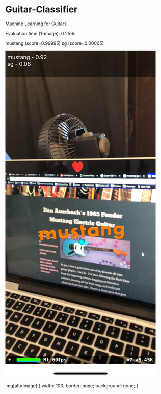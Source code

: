 # Guitar-Classifier
Machine Learning for Guitars


Evaluation time (1-image): 0.256s

mustang (score=0.99995)
sg (score=0.00005)

![image](IMG_1E31BD83DA24-1.jpeg)

img[alt=image] {
  width: 100;
  border: none;
  background: none;
}
